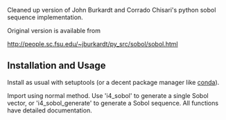 Cleaned up version of John Burkardt and Corrado Chisari's python sobol sequence implementation.

Original version is available from

http://people.sc.fsu.edu/~jburkardt/py_src/sobol/sobol.html

Installation and Usage
----------------------

Install as usual with setuptools (or a decent package manager like [conda](http://conda.pydata.org/docs/)).

Import using normal method. Use 'i4_sobol' to generate a single Sobol vector, or
'i4_sobol_generate' to generate a Sobol sequence. All functions have detailed documentation.

